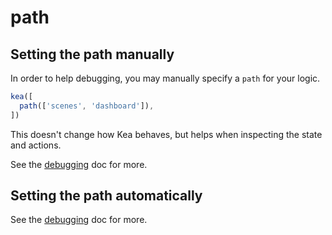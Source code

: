# path

## Setting the path manually

In order to help debugging, you may manually specify a `path` for your logic.

```typescript
kea([
  path(['scenes', 'dashboard']),
])
```

This doesn't change how Kea behaves, but helps when inspecting the state and actions.

See the [debugging](/docs/intro/debugging) doc for more.

## Setting the path automatically

See the [debugging](/docs/intro/debugging) doc for more.

